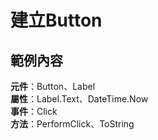 # 建立Button

## 範例內容

**元件**：Button、Label<br>
**屬性**：Label.Text、DateTime.Now<br>
**事件**：Click<br>
**方法**：PerformClick、ToString<br>





